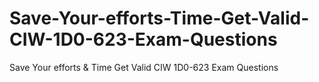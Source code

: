 # Save-Your-efforts-Time-Get-Valid-CIW-1D0-623-Exam-Questions
Save Your efforts &amp; Time Get Valid CIW 1D0-623 Exam Questions
